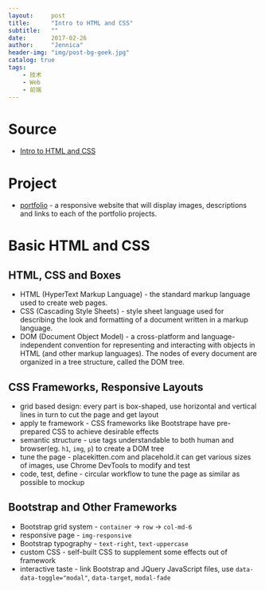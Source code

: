 ```yaml
---
layout:     post
title:      "Intro to HTML and CSS"
subtitle:   ""
date:       2017-02-26
author:     "Jennica"
header-img: "img/post-bg-geek.jpg"
catalog: true
tags:
    - 技术
    - Web
    - 前端
---
```


# Source

- [Intro to HTML and CSS](https://cn.udacity.com/course/intro-to-html-and-css--ud304)

# Project

- [portfolio](https://github.com/yogykwan/portfolio) - a responsive website that will display images, descriptions and links to each of the portfolio projects.

# Basic HTML and CSS
## HTML, CSS and Boxes

- HTML (HyperText Markup Language) - the standard markup language used to create web pages.
- CSS (Cascading Style Sheets) - style sheet language used for describing the look and formatting of a document written in a markup language.
- DOM (Document Object Model) - a cross-platform and language-independent convention for representing and interacting with objects in HTML (and other markup languages). The nodes of every document are organized in a tree structure, called the DOM tree.

## CSS Frameworks, Responsive Layouts

- grid based design: every part is box-shaped, use horizontal and vertical lines in turn to cut the page and get layout
- apply te framework - CSS frameworks like Bootstrape have pre-prepared CSS to achieve desirable effects
- semantic structure - use tags understandable to both human and browser(eg. `h1`, `img`, `p`) to create a DOM tree
- tune the page - placekitten.com and placehold.it can get various sizes of images, use Chrome DevTools to modify and test
- code, test, define - circular workflow to tune the page as similar as possible to mockup

## Bootstrap and Other Frameworks

- Bootstrap grid system - `container` -> `row` -> `col-md-6`
- responsive page - `img-responsive`
- Bootstrap typography - `text-right`, `text-uppercase`
- custom CSS - self-built CSS to supplement some effects out of framework
- interactive taste - link Bootstrap and JQuery JavaScript files, use `data-data-toggle="modal"`, `data-target`, `modal-fade`
